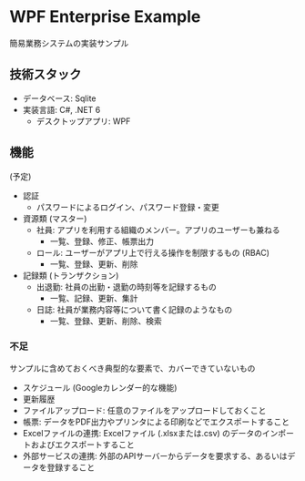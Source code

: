 # WPF Enterprise Example

簡易業務システムの実装サンプル

## 技術スタック

- データベース: Sqlite
- 実装言語: C#, .NET 6
    - デスクトップアプリ: WPF

## 機能

(予定)

- 認証
    - パスワードによるログイン、パスワード登録・変更
- 資源類 (マスター)
    - 社員: アプリを利用する組織のメンバー。アプリのユーザーも兼ねる
        - 一覧、登録、修正、帳票出力
    - ロール: ユーザーがアプリ上で行える操作を制限するもの (RBAC)
        - 一覧、登録、更新、削除
- 記録類 (トランザクション)
    - 出退勤: 社員の出勤・退勤の時刻等を記録するもの
        - 一覧、記録、更新、集計
    - 日誌: 社員が業務内容等について書く記録のようなもの
        - 一覧、登録、更新、削除、検索

### 不足

サンプルに含めておくべき典型的な要素で、カバーできていないもの

- スケジュール (Googleカレンダー的な機能)
- 更新履歴
- ファイルアップロード: 任意のファイルをアップロードしておくこと
- 帳票: データをPDF出力やプリンタによる印刷などでエクスポートすること
- Excelファイルの連携: Excelファイル (.xlsxまたは.csv) のデータのインポートおよびエクスポートすること
- 外部サービスの連携: 外部のAPIサーバーからデータを要求する、あるいはデータを登録すること
